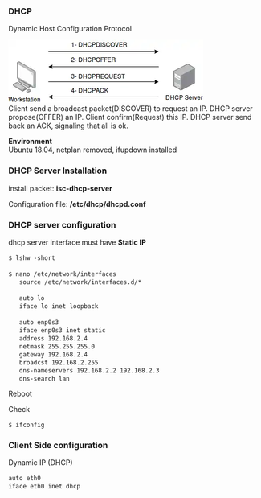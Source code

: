 ### DHCP 
Dynamic Host Configuration Protocol  

![DHCP handshake](images/DHCPHandshake.png)  
Client send a broadcast packet(DISCOVER) to request an IP. DHCP server propose(OFFER) an IP. Client confirm(Request) this IP. DHCP server send back an ACK, signaling that all is ok.


**Environment**  
Ubuntu 18.04, netplan removed, ifupdown installed

### DHCP Server Installation 

install packet: **isc-dhcp-server**
 
Configuration file: **/etc/dhcp/dhcpd.conf**


### DHCP server configuration  

dhcp server interface must have **Static IP**
~~~
$ lshw -short 

$ nano /etc/network/interfaces
   source /etc/network/interfaces.d/*
   
   auto lo
   iface lo inet loopback

   auto enp0s3
   iface enp0s3 inet static
   address 192.168.2.4
   netmask 255.255.255.0
   gateway 192.168.2.4
   broadcst 192.168.2.255
   dns-nameservers 192.168.2.2 192.168.2.3
   dns-search lan
~~~

Reboot

Check
 
    $ ifconfig
    
    

### Client Side configuration  
Dynamic IP (DHCP)
~~~
auto eth0
iface eth0 inet dhcp
~~~






